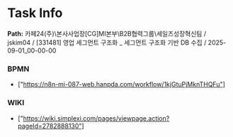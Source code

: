 # Task Info

**Path:** 카페24(주)\본사사업장\[CG]MI본부\B2B협력그룹\세일즈성장혁신팀 / jskim04 / [331481] 영업 세그먼트 구조화 _ 세그먼트 구조화 기반 DB 수집 / 2025-09-01_00-00-00

### BPMN
- ["https://n8n-mi-087-web.hanpda.com/workflow/1kjGtuPjMknTHQFu"]

### WIKI
- ["https://wiki.simplexi.com/pages/viewpage.action?pageId=2782888130"]

